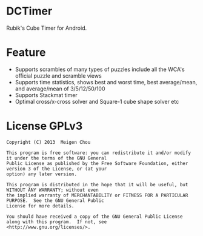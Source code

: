 # DCTimer
Rubik's Cube Timer for Android.

# Feature
- Supports scrambles of many types of puzzles include all the WCA's official puzzle and scramble views
- Supports time statistics, shows best and worst time, best average/mean, and average/mean of 3/5/12/50/100
- Supports Stackmat timer
- Optimal cross/x-cross solver and Square-1 cube shape solver etc

# License GPLv3

    Copyright (C) 2013  Meigen Chou

    This program is free software: you can redistribute it and/or modify it under the terms of the GNU General
    Public License as published by the Free Software Foundation, either version 3 of the License, or (at your
    option) any later version.

    This program is distributed in the hope that it will be useful, but WITHOUT ANY WARRANTY; without even
    the implied warranty of MERCHANTABILITY or FITNESS FOR A PARTICULAR PURPOSE.  See the GNU General Public
    License for more details.

    You should have received a copy of the GNU General Public License along with this program.  If not, see
    <http://www.gnu.org/licenses/>.
